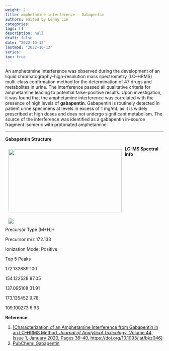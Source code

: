 ```yaml
---
weight: 2
title: amphetamine interference - Gabapentin
authors: edited by Lenny Lin
categories: 
tags: []
description: null
draft: false
date: "2022-10-12"
lastmod: "2022-10-12"
series: 
toc: true
---
```

An amphetamine interference was observed during the development of an liquid chromatography–high-resolution mass spectrometry (LC–HRMS) multi-class confirmation method for the determination of 47 drugs and metabolites in urine. The interference passed all qualitative criteria for amphetamine leading to potential false-positive results. Upon investigation, it was found that the amphetamine interference was correlated with the presence of high levels of **gabapentin**. Gabapentin is routinely detected in patient urine specimens at levels in excess of 1 mg/mL as it is widely prescribed at high doses and does not undergo significant metabolism. The source of the interference was identified as a gabapentin in-source fragment isomeric with protonated amphetamine. 
<!--more-->
---

**Gabapentin Structure**  
<div class = "row">
<img width ="360" height= "200" src = "/docs/images/Gabapentin_500.png" style ="float: left" HSPACE="10" VSPACE="10"/>
</div>

**LC-MS Spectral Info**  

<div class = "row">
  <div class= "column_right" style="width:360px;">
  <img src = "/docs/images/msms_gabapentin.svg" HSPACE="10" VSPACE="10"/>  
</div>
Precursor Type	[M+H]+  

Precursor m/z	172.133  

Ionization Mode:	Positive  

Top 5 Peaks	 

172.132889 100

154.122528 87.05

137.095108 31.91

173.135452 9.78

109.100273 6.93
</div>  

**Reference**:   
1. <a href ="https://academic.oup.com/jat/article/44/1/36/5520601" target="_blank" rel="noopener noreferrer">[Characterization of an Amphetamine Interference from Gabapentin in an LC–HRMS Method, <i>Journal of Analytical Toxicology</i>, Volume 44, Issue 1, January 2020, Pages 36–40, https://doi.org/10.1093/jat/bkz046]</a>
2. <a href = "https://pubchem.ncbi.nlm.nih.gov/compound/3446" target="_blank" rel="noopener noreferrer">PubChem: Gabapentin</a>
